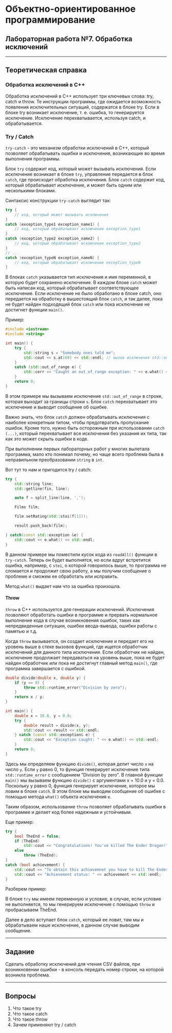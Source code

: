 # Объектно-ориентированное программирование  

## Лабораторная работа №7. Обработка исключений
---  
## Теоретическая справка   

### Обработка исключений в С++  

Обработка исключений в С++ использует три ключевых слова: try, catch и throw. Те инструкции программы, где ожидается возможность появления исключительных ситуаций, содержатся в бло­ке try. Если в блоке try возникает исключение, т. е. ошибка, то генерируется исключение. Исклю­чение перехватывается, используя catch, и обрабатывается.

### Try / Catch

`try-catch` - это механизм обработки исключений в C++, который позволяет обрабатывать ошибки и исключения, возникающие во время выполнения программы.

Блок `try` содержит код, который может вызывать исключения. Если исключение возникает в блоке `try`, управление передается в блок `catch`, где происходит обработка исключения. Блок `catch` содержит код, который обрабатывает исключение, и может быть одним или несколькими блоками.

Синтаксис конструкции `try-catch` выглядит так:  

```cpp
try {
    // код, который может вызывать исключения
}
catch (exception_type1 exception_name1) {
    // код, который обрабатывает исключение exception_type1
}
catch (exception_type2 exception_name2) {
    // код, который обрабатывает исключение exception_type2
}
// ...
catch (exception_typeN exception_nameN) {
    // код, который обрабатывает исключение exception_typeN
}
```

В блоках `catch` указывается тип исключения и имя переменной, в которую будет сохранено исключение. В каждом блоке `catch` может быть написан код, который обрабатывает соответствующее исключение. Если исключение не было обработано в блоке catch, оно передается на обработку в вышестоящий блок `catch`, и так далее, пока не будет найден подходящий блок `catch` или пока исключение не достигнет функции `main()`.

Пример:  

```cpp
#include <iostream>
#include <string>

int main() {
    try {
        std::string s = "Somebody ones told me";
        std::cout << s.at(69) << std::endl; // вызов исключения std::out_of_range
    }
    catch (std::out_of_range e) {
        std::cerr << "Caught an out_of_range exception: " << e.what() << std::endl;
    }
    return 0;
}
```

В этом примере мы вызываем исключение `std::out_of_range` в строке, которая выходит за границы строки `s`. Блок `catch` перехватывает это исключение и выводит сообщение об ошибке.

Важно знать, что блок `catch` должен обрабатывать исключения с наиболее конкретным типом, чтобы предотвратить пропускание ошибок. Кроме того, нужно быть осторожным при использовании `catch (...)`, который перехватывает все исключения без указания их типа, так как это может скрыть ошибки в коде.

При выполнении первых лабораторных работ у многих вылетала программа, мало кто понимал почему, но чаще всего проблема была в неправильном преобразовании `string` в `int`.  

Вот тут то нам и пригодится try / catch:  
```cpp
try {
    std::string line;
    std::getline(fin, line);

    auto f = split_line(line, ',');

    Films film;

    film.setRating(std::stoi(f[1]));

    result.push_back(film);

} catch(const std::exception &e) {
    std::cout << e.what() << std::endl;
}
```

В данном примере мы поместили кусок кода из `readAll()` функции в `try-catch`. Теперь он будет выполнятся, но если вдруг встретится ошибка, например, с `stoi`, о которой говорилось выше, то программа не сломается и продолжит свою работу, а мы получим сообщение о проблеме и сможем ее обработать или исправить.

Метод `what()` выдает нам что за ошибка произошла.

#### Throw

`throw` в C++ используется для генерации исключений. Исключения позволяют обработать ошибки в программе и прервать нормальное выполнение кода в случае возникновения ошибок, таких как непредвиденные ситуации, ошибки ввода-вывода, ошибки работы с памятью и т.д.   

Когда `throw` вызывается, он создает исключение и передает его на уровень выше в стеке вызовов функций, где ищется обработчик исключений для данного типа исключения. Если обработчик не найден, исключение продолжает передаваться на уровень выше, пока не будет найден обработчик или пока не достигнут главный метод `main()`, где программа завершается с ошибкой.

```cpp
double divide(double x, double y) {
    if (y == 0) {
        throw std::runtime_error("Division by zero");
    }
    return x / y;
}

int main() {
    double x = 10.0, y = 0.0;
    try {
        double result = divide(x, y);
        std::cout << result << std::endl;
    } catch (const std::exception& e) {
        std::cout << "Exception caught: " << e.what() << std::endl;
    }
    return 0;
}
```

Здесь мы определяем функцию `divide()`, которая делит число `x` на число `y`. Если `y` равно 0, то функция генерирует исключение типа `std::runtime_error` с сообщением "Division by zero". В главной функции `main()` мы вызываем функцию `divide()` с аргументами x = 10.0 и y = 0.0. Поскольку y равно 0, функция генерирует исключение, которое мы ловим в блоке `catch`. В этом блоке мы выводим сообщение об ошибке с помощью метода `what()` объекта исключения `e`.  

Таким образом, использование `throw` позволяет обрабатывать ошибки в программе и делает код более надежным и устойчивым.  

Еще пример:  

```cpp
try {
    bool TheEnd = false;
    if (TheEnd) 
        std::cout << "Congratulations! You've killed The Ender Dragon!" << std::endl;
    else 
        throw (TheEnd);
}
catch (bool achievement) {
    std::cout << "To obtain this achievemnet you have to kill The Ender Dragon!" << std::endl;
    std::cout << "Achievement status: " << achievement << std::endl;
}
```

Разберем пример:  

В блоке `try` мы имеем переменную и условие, в случае, если условие не выполняется, то мы генерируем исключение с помощью `throw` и пробрасываем TheEnd.  

Далее в дело вступает блок `catch`, который ее ловит, там мы и обрабатываем наше исключение, в данном случае выводим сообщение.


---
## **Задание**  

Сделать обработку исключений для чтения CSV файлов, при возникновении ошибки - в консоль передать номер строки, на которой возникла проблема.

---

## Вопросы
1. Что такое try
2. Что такое catch
3. Что такое throw
4. Зачем применяют try / catch